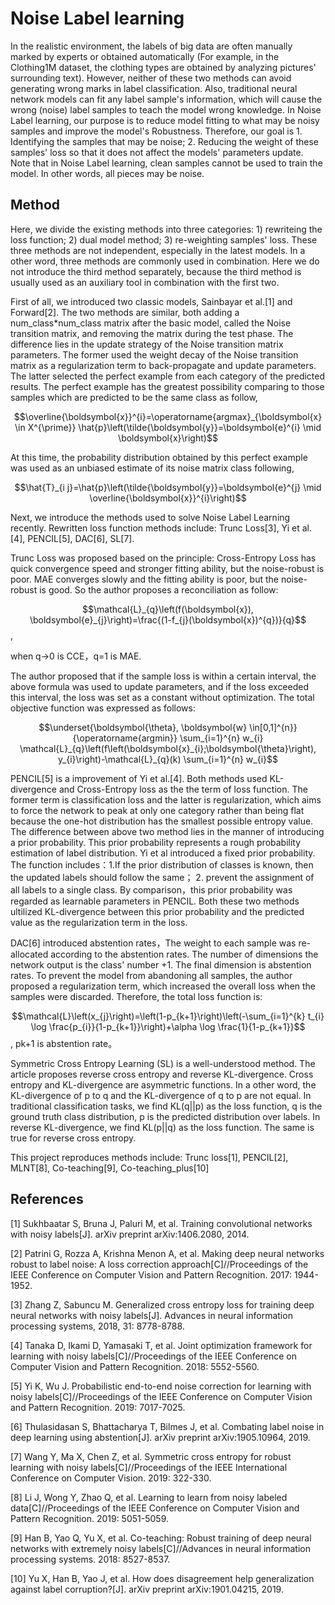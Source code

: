 # Noise Label learning

In the realistic environment, the labels of big data are often manually marked by experts or obtained automatically (For example, in the Clothing1M dataset, the clothing types are obtained by analyzing pictures' surrounding text). However, neither of these two methods can avoid generating wrong marks in label classification. Also, traditional neural network models can fit any label sample's information, which will cause the wrong (noise) label samples to teach the model wrong knowledge. In Noise Label learning, our purpose is to reduce model fitting to what may be noisy samples and improve the model's Robustness. Therefore, our goal is 1. Identifying the samples that may be noise; 2. Reducing the weight of these samples' loss so that it does not affect the models' parameters update. Note that in Noise Label learning, clean samples cannot be used to train the model. In other words, all pieces may be noise.

## Method
Here, we divide the existing methods into three categories: 1) rewriteing the loss function; 2) dual model method; 3) re-weighting samples' loss. These three methods are not independent, especially in the latest models. In a other word,  three methods are commonly used in combination. Here we do not introduce the third method separately, because the third method is usually used as an auxiliary tool in combination with the first two.

First of all, we introduced two classic models, Sainbayar et al.[1] and Forward[2]. The two methods are similar, both adding a num_class*num_class matrix after the basic model, called the Noise transition matrix, and removing the matrix during the test phase. The difference lies in the update strategy of the Noise transition matrix parameters. The former used the weight decay of the Noise transition matrix as a regularization term to back-propagate and update parameters. The latter selected the perfect example from each category of the predicted results. The perfect example has the greatest possibility comparing to those samples which are predicted to be the same class as follow,

$$\overline{\boldsymbol{x}}^{i}=\operatorname{argmax}_{\boldsymbol{x} \in X^{\prime}} \hat{p}\left(\tilde{\boldsymbol{y}}=\boldsymbol{e}^{i} \mid \boldsymbol{x}\right)$$

At this time, the probability distribution obtained by this perfect example was used as an unbiased estimate of its noise matrix class following,

$$\hat{T}_{i j}=\hat{p}\left(\tilde{\boldsymbol{y}}=\boldsymbol{e}^{j} \mid \overline{\boldsymbol{x}}^{i}\right)$$

Next, we introduce the methods used to solve Noise Label Learning recently. Rewritten loss function methods include: Trunc Loss[3], Yi et al.[4], PENCIL[5], DAC[6], SL[7]. 

Trunc Loss was proposed based on the principle: Cross-Entropy Loss has quick convergence speed and stronger fitting ability, but the noise-robust is poor. MAE converges slowly and the fitting ability is poor, but the noise-robust is good. So the author proposes a reconciliation as follow:

$$\mathcal{L}_{q}\left(f(\boldsymbol{x}), \boldsymbol{e}_{j}\right)=\frac{(1-f_{j}(\boldsymbol{x})^{q})}{q}$$,

when q->0 is CCE，q=1 is MAE.

The author proposed that if the sample loss is within a certain interval, the above formula was used to update parameters, and if the loss exceeded this interval, the loss was set as a constant without optimization. The total objective function was expressed as follows:

$$\underset{\boldsymbol{\theta}, \boldsymbol{w} \in[0,1]^{n}}{\operatorname{argmin}} \sum_{i=1}^{n} w_{i} \mathcal{L}_{q}\left(f\left(\boldsymbol{x}_{i};\boldsymbol{\theta}\right), y_{i}\right)-\mathcal{L}_{q}(k) \sum_{i=1}^{n} w_{i}$$

PENCIL[5] is a improvement of Yi et al.[4]. Both methods used KL-divergence and Cross-Entropy loss as the the term of loss function. The former term is classification loss and the latter is regularization, which aims to force the network to peak at only one category rather than being flat because the one-hot distribution has the smallest possible entropy value. 
The difference between above two method lies in the manner of introducing a prior probability. 
This prior probability represents a rough probability estimation of label distribution. 
Yi et al introduced a fixed prior probability.
The function includes：1.If the prior distribution of classes is known, then the updated labels should follow the same； 2. prevent the assignment of all labels to a single class. By comparison，this prior probability was regarded as learnable parameters in PENCIL. Both these two methods ultilized  KL-divergence between this prior probability and the predicted value as the regularization term in the loss.

DAC[6]  introduced abstention rates，The weight to each sample was re-allocated according to the abstention rates.
The number of dimensions the network output is the class' number +1.
The final dimension is abstention rates. To prevent the model from abandoning all samples, the author proposed a regularization term, which increased the overall loss when the samples were discarded. Therefore, the total loss function is:

$$\mathcal{L}\left(x_{j}\right)=\left(1-p_{k+1}\right)\left(-\sum_{i=1}^{k} t_{i} \log \frac{p_{i}}{1-p_{k+1}}\right)+\alpha \log \frac{1}{1-p_{k+1}}$$, pk+1 is abstention rate。

Symmetric Cross Entropy Learning (SL) is a well-understood method. The article proposes reverse cross entropy and reverse KL-divergence. Cross entropy and KL-divergence are asymmetric functions. In a other word, the KL-divergence of p to q and the KL-divergence of q to p are not equal. In traditional classification tasks, we find KL(q||p) as the loss function, q is the ground truth class distribution, p is the predicted distribution over labels. In reverse KL-divergence, we find KL(p||q) as the loss function. The same is true for reverse cross entropy.

This project reproduces methods include: Trunc loss[1], PENCIL[2], MLNT[8], Co-teaching[9], Co-teaching_plus[10]




## References
[1] Sukhbaatar S, Bruna J, Paluri M, et al. Training convolutional networks with noisy labels[J]. arXiv preprint arXiv:1406.2080, 2014.

[2] Patrini G, Rozza A, Krishna Menon A, et al. Making deep neural networks robust to label noise: A loss correction approach[C]//Proceedings of the IEEE Conference on Computer Vision and Pattern Recognition. 2017: 1944-1952.

[3] Zhang Z, Sabuncu M. Generalized cross entropy loss for training deep neural networks with noisy labels[J]. Advances in neural information processing systems, 2018, 31: 8778-8788.

[4] Tanaka D, Ikami D, Yamasaki T, et al. Joint optimization framework for learning with noisy labels[C]//Proceedings of the IEEE Conference on Computer Vision and Pattern Recognition. 2018: 5552-5560.

[5] Yi K, Wu J. Probabilistic end-to-end noise correction for learning with noisy labels[C]//Proceedings of the IEEE Conference on Computer Vision and Pattern Recognition. 2019: 7017-7025.

[6] Thulasidasan S, Bhattacharya T, Bilmes J, et al. Combating label noise in deep learning using abstention[J]. arXiv preprint arXiv:1905.10964, 2019.

[7] Wang Y, Ma X, Chen Z, et al. Symmetric cross entropy for robust learning with noisy labels[C]//Proceedings of the IEEE International Conference on Computer Vision. 2019: 322-330.

[8] Li J, Wong Y, Zhao Q, et al. Learning to learn from noisy labeled data[C]//Proceedings of the IEEE Conference on Computer Vision and Pattern Recognition. 2019: 5051-5059.

[9] Han B, Yao Q, Yu X, et al. Co-teaching: Robust training of deep neural networks with extremely noisy labels[C]//Advances in neural information processing systems. 2018: 8527-8537.

[10] Yu X, Han B, Yao J, et al. How does disagreement help generalization against label corruption?[J]. arXiv preprint arXiv:1901.04215, 2019.


